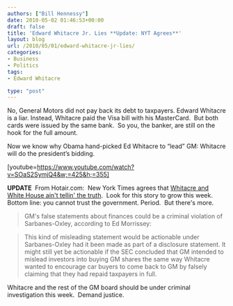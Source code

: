 ```yaml
---
authors: ["Bill Hennessy"]
date: 2010-05-02 01:46:53+00:00
draft: false
title: 'Edward Whitacre Jr. Lies **Update: NYT Agrees**'
layout: blog
url: /2010/05/01/edward-whitacre-jr-lies/
categories:
- Business
- Politics
tags:
- Edward Whitacre

type: "post"
---
```


No, General Motors did not pay back its debt to taxpayers. Edward Whitacre is a liar. Instead, Whitacre paid the Visa bill with his MasterCard.  But both cards were issued by the same bank.  So you, the banker, are still on the hook for the full amount.

Now we know why Obama hand-picked Ed Whitacre to “lead” GM: Whitacre will do the president’s bidding.





[youtube=https://www.youtube.com/watch?v=SOaS2SymjQ4&w;=425&h;=355]




**UPDATE**  From Hotair.com:  New York Times agrees that [Whitacre and White House ain't tellin' the truth](https://hotair.com/archives/2010/05/02/nyt-gm-treasury-lied-about-bailout-repayment/).  Look for this story to grow this week. Bottom line: you cannot trust the government. Period.  But there's more.







> 

> 
> GM's false statements about finances could be a criminal violation of Sarbanes-Oxley, according to Ed Morrissey:
> 
> 

> 
> This kind of misleading statement would be actionable under Sarbanes-Oxley had it been made as part of a disclosure statement. It might still yet be actionable if the SEC concluded that GM intended to mislead investors into buying GM shares the same way Whitacre wanted to encourage car buyers to come back to GM by falsely claiming that they had repaid taxpayers in full.
> 
> 







Whitacre and the rest of the GM board should be under criminal investigation this week.  Demand justice.



